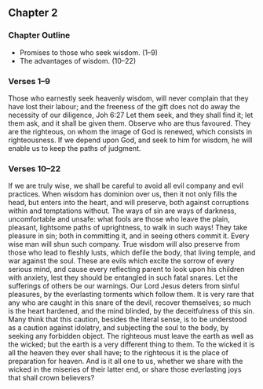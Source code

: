 ## Chapter 2

### Chapter Outline

- Promises to those who seek wisdom. (1–9)
- The advantages of wisdom. (10–22)

### Verses 1–9

Those who earnestly seek heavenly wisdom, will never complain that they have lost their labour; and the freeness of the gift does not do away the necessity of our diligence, Joh 6:27 Let them seek, and they shall find it; let them ask, and it shall be given them. Observe who are thus favoured. They are the righteous, on whom the image of God is renewed, which consists in righteousness. If we depend upon God, and seek to him for wisdom, he will enable us to keep the paths of judgment.

### Verses 10–22

If we are truly wise, we shall be careful to avoid all evil company and evil practices. When wisdom has dominion over us, then it not only fills the head, but enters into the heart, and will preserve, both against corruptions within and temptations without. The ways of sin are ways of darkness, uncomfortable and unsafe: what fools are those who leave the plain, pleasant, lightsome paths of uprightness, to walk in such ways! They take pleasure in sin; both in committing it, and in seeing others commit it. Every wise man will shun such company. True wisdom will also preserve from those who lead to fleshly lusts, which defile the body, that living temple, and war against the soul. These are evils which excite the sorrow of every serious mind, and cause every reflecting parent to look upon his children with anxiety, lest they should be entangled in such fatal snares. Let the sufferings of others be our warnings. Our Lord Jesus deters from sinful pleasures, by the everlasting torments which follow them. It is very rare that any who are caught in this snare of the devil, recover themselves; so much is the heart hardened, and the mind blinded, by the deceitfulness of this sin. Many think that this caution, besides the literal sense, is to be understood as a caution against idolatry, and subjecting the soul to the body, by seeking any forbidden object. The righteous must leave the earth as well as the wicked; but the earth is a very different thing to them. To the wicked it is all the heaven they ever shall have; to the righteous it is the place of preparation for heaven. And is it all one to us, whether we share with the wicked in the miseries of their latter end, or share those everlasting joys that shall crown believers?


